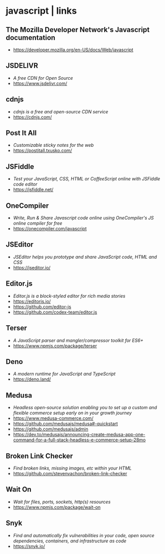 # javascript | links

## The Mozilla Developer Network's Javascript documentation

- <https://developer.mozilla.org/en-US/docs/Web/javascript>

## JSDELIVR

- *A free CDN for Open Source*
- <https://www.jsdelivr.com/>

## cdnjs

- *cdnjs is a free and open-source CDN service*
- <https://cdnjs.com/>

## Post It All

- *Customizable sticky notes for the web*
- <https://postitall.txusko.com/>

## JSFiddle

- *Test your JavaScript, CSS, HTML or CoffeeScript online with JSFiddle code editor*
- <https://jsfiddle.net/>

## OneCompiler

- *Write, Run & Share Javascript code online using OneCompiler's JS online compiler for free*
- <https://onecompiler.com/javascript>

## JSEditor

- *JSEditor helps you prototype and share JavaScript code, HTML and CSS*
- <https://jseditor.io/>

## Editor.js

- *Editor.js is a block-styled editor for rich media stories*
- <https://editorjs.io/>
- <https://github.com/editor-js>
- <https://github.com/codex-team/editor.js>

## Terser

- *A JavaScript parser and mangler/compressor toolkit for ES6+*
- <https://www.npmjs.com/package/terser>

## Deno

- *A modern runtime for JavaScript and TypeScript*
- <https://deno.land/>

## Medusa

- *Headless open-source solution enabling you to set up a custom and flexible commerce setup early on in your growth journey*
- <https://www.medusa-commerce.com/>
- <https://github.com/medusajs/medusa#-quickstart>
- <https://github.com/medusajs/admin>
- <https://dev.to/medusajs/announcing-create-medusa-app-one-command-for-a-full-stack-headless-e-commerce-setup-28mo>

## Broken Link Checker

- *Find broken links, missing images, etc within your HTML*
- <https://github.com/stevenvachon/broken-link-checker>

## Wait On

- *Wait for files, ports, sockets, http(s) resources*
- <https://www.npmjs.com/package/wait-on>

## Snyk

- *Find and automatically fix vulnerabilities in your code, open source dependencies, containers, and infrastructure as code*
- <https://snyk.io/>